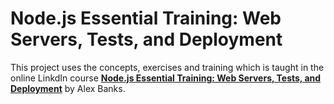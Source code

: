 # Node.js Essential Training: Web Servers, Tests, and Deployment

This project uses the concepts, exercises and training which is taught in the online LinkdIn course [__Node.js Essential Training: Web Servers, Tests, and Deployment__](https://www.linkedin.com/learning/node-js-essential-training-web-servers-tests-and-deployment/) by Alex Banks.
